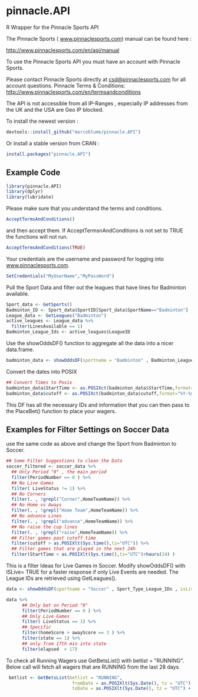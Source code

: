 # pinnacle.API
R Wrapper for the Pinnacle Sports API

The Pinnacle Sports ( www.pinnaclesports.com) manual can be found here :

http://www.pinnaclesports.com/en/api/manual

To use the Pinnacle Sports API you must have an account with Pinnacle Sports.

Please contact Pinnacle Sports directly at csd@pinnaclesports.com for all account questions.
Pinnacle Terms & Conditions:  http://www.pinnaclesports.com/en/termsandconditions

The API is not accessible  from all IP-Ranges , especially IP addresses from the UK and the USA are Geo IP blocked.

To install the newest version :

```r
devtools::install_github("marcoblume/pinnacle.API")
```
Or install a stable version from CRAN :
```r
install.packages("pinnacle.API")
```
Example Code
------------
``` r
library(pinnacle.API)
library(dplyr)
library(lubridate)
```
Please make sure that you understand the terms and conditions.
``` r
AcceptTermsAndConditions()
```
and then accept them. If AcceptTermsnAndConditions is not set to TRUE the functions will not run.
```r
AcceptTermsAndConditions(TRUE)
```
Your credentials are the username and password for logging into www.pinnaclesports.com.
``` r
SetCredentials("MyUserName","MyPassWord")
```

Pull the Sport Data and filter out the leagues that have lines for Badminton available.

```r
Sport_data <- GetSports() 
Badminton_ID <- Sport_data$SportID[Sport_data$SportName=="Badminton"]
League_data <- GetLeagues("Badminton")
active_leagues <- League_data %>% 
  filter(LinesAvailable == 1)
Badminton_League_Ids <- active_leagues$LeagueID
```

Use the showOddsDF() function to aggregate all the data into a nicer data.frame.
```r
badminton_data <- showOddsDF(sportname = "Badminton" , Badminton_League_Ids )
```
Convert  the dates into POSIX
```r
## Convert Times to Posix
badminton_data$StartTime <- as.POSIXct(badminton_data$StartTime,format="%Y-%m-%dT%H:%M:%S",tz="UTC")
badminton_data$cutoff <- as.POSIXct(badminton_data$cutoff,format="%Y-%m-%dT%H:%M:%S",tz="UTC")
```
This DF has all the necessary IDs and information that you can then pass to the PlaceBet() function to place your wagers.


Examples for Filter Settings on Soccer Data
--------------------------
use the same code as above and change the Sport from Badminton to Soccer.
```r
## Some Filter Suggestions to clean the Data 
soccer_filtered <- soccer_data %>% 
  ## Only Period "0" , the main period 
  filter(PeriodNumber == 0 ) %>% 
  ## No Live Games
  filter( LiveStatus != 1) %>% 
  ## No Corners
  filter(. , !grepl("Corner",HomeTeamName)) %>% 
  ## No Home vs Aways
  filter(. , !grepl("Home Team",HomeTeamName)) %>% 
  ## No advance Lines
  filter(. , !grepl("advance",HomeTeamName)) %>%
  ## No raise the cup lines
  filter(. , !grepl("raise",HomeTeamName)) %>% 
  ## Filter games past cutoff time
  filter(cutoff > as.POSIXlt(Sys.time(),tz="UTC")) %>%
  ## Filter games that are played in the next 24h
  filter(StartTime < as.POSIXlt(Sys.time(),tz="UTC")+hours(24) )
```
This is a filter Ideas for Live Games in Soccer. 
Modify showOddsDF() with ISLive= TRUE for a faster response if only Live Events are needed.
The League IDs are retrieved using GetLeagues().

```r
data <- showOddsDF(sportname = "Soccer" , Sport_Type_League_IDs , isLive = TRUE)

data %>%
      ## Only bet on Period "0"
      filter(PeriodNumber == 0 ) %>%
      ## Only Live Games
      filter( LiveStatus == 1) %>%
      ## Specific
      filter(homeScore + awayScore == 3 ) %>%
      filter(state == 1) %>%
      ## only from 17th min into state
      filter(elapsed  > 17)
```
To check all Running Wagers use GetBetsList() with betlist = "RUNNING". Below call will fetch all wagers that are RUNNING from the last 28 days.

```r
 betlist <- GetBetsList(betlist = "RUNNING",
                         fromDate = as.POSIXlt(Sys.Date(), tz = "UTC") - 28 * 24 * 60 * 60,
                         toDate = as.POSIXlt(Sys.Date(), tz = "UTC") + 24 * 60 * 60)
```
